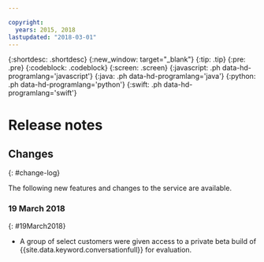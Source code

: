 ```yaml
---

copyright:
  years: 2015, 2018
lastupdated: "2018-03-01"
---
```


{:shortdesc: .shortdesc}
{:new_window: target="_blank"}
{:tip: .tip}
{:pre: .pre}
{:codeblock: .codeblock}
{:screen: .screen}
{:javascript: .ph data-hd-programlang='javascript'}
{:java: .ph data-hd-programlang='java'}
{:python: .ph data-hd-programlang='python'}
{:swift: .ph data-hd-programlang='swift'}

# Release notes

## Changes
{: #change-log}

The following new features and changes to the service are available.

### 19 March 2018
{: #19March2018}

- A group of select customers were given access to a private beta build of {{site.data.keyword.conversationfull}} for evaluation.